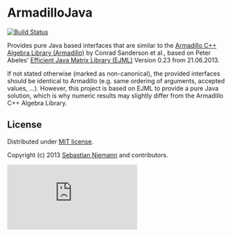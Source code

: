 ArmadilloJava
==================================================

[![Build Status](https://travis-ci.org/SebastianNiemann/ArmadilloJava.png?branch=master)](https://travis-ci.org/SebastianNiemann/ArmadilloJava)

Provides pure Java based interfaces that are similar to the [Armadillo C++ Algebra Library (Armadillo)](http://arma.sourceforge.net/) by Conrad Sanderson et al., based on Peter Abeles' [Efficient Java Matrix Library (EJML)](http://efficient-java-matrix-library.googlecode.com) Version 0.23 from 21.06.2013.

If not stated otherwise (marked as non-canonical), the provided interfaces should be identical to Armadillo (e.g. same ordering of arguments, accepted values, ...). However, this project is based on EJML to provide a pure Java solution, which is why numeric results may slightly differ from the Armadillo C++ Algebra Library.

License
-------

Distributed under [MIT license](http://opensource.org/licenses/MIT).

Copyright (c) 2013 [Sebastian Niemann](mailto:niemann@sra.uni-hannover.de) and contributors.

![piwik](http://sebastianniemann.net/piwik/piwik.php?idsite=2&amp;rec=1)
